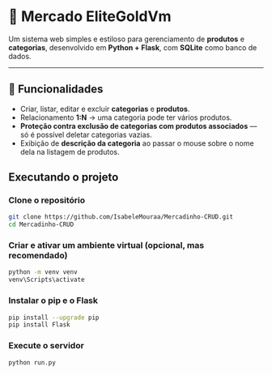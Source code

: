 # 🛒 Mercado EliteGoldVm

Um sistema web simples e estiloso para gerenciamento de **produtos** e **categorias**, desenvolvido em **Python + Flask**, com **SQLite** como banco de dados.  

---

## 📌 Funcionalidades

- Criar, listar, editar e excluir **categorias** e **produtos**.
- Relacionamento **1:N** → uma categoria pode ter vários produtos.
- **Proteção contra exclusão de categorias com produtos associados** — só é possível deletar categorias vazias.
- Exibição de **descrição da categoria** ao passar o mouse sobre o nome dela na listagem de produtos.

##  Executando o projeto

### Clone o repositório
```bash
git clone https://github.com/IsabeleMouraa/Mercadinho-CRUD.git
cd Mercadinho-CRUD
```

### Criar e ativar um ambiente virtual (opcional, mas recomendado)
```bash
python -m venv venv
venv\Scripts\activate
```

### Instalar o pip e o Flask
```bash
pip install --upgrade pip
pip install Flask
```

### Execute o servidor
```bash
python run.py
```